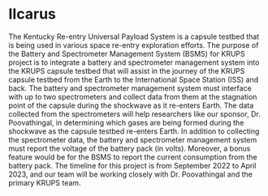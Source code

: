 # IIcarus
The Kentucky Re-entry Universal Payload System is a capsule testbed that is being used in various space re-entry exploration efforts. The purpose of the Battery and Spectrometer Management System (BSMS) for KRUPS project is to integrate a battery and spectrometer management system into the KRUPS capsule testbed that will assist in the journey of the KRUPS capsule testbed from the Earth to the International Space Station (ISS) and back. The battery and spectrometer management system must interface with up to two spectrometers and collect data from them at the stagnation point of the capsule during the shockwave as it re-enters Earth. The data collected from the spectrometers will help researchers like our sponsor, Dr. Poovathingal, in determining which gases are being formed during the shockwave as the capsule testbed re-enters Earth. In addition to collecting the spectrometer data, the battery and spectrometer management system must report the voltage of the battery pack (in volts). Moreover, a bonus feature would be for the BSMS to report the current consumption from the battery pack. The timeline for this project is from September 2022 to April 2023, and our team will be working closely with Dr. Poovathingal and the primary KRUPS team.

